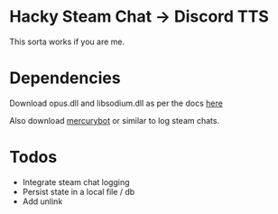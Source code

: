 # Hacky Steam Chat -> Discord TTS
This sorta works if you are me.

# Dependencies
Download opus.dll and libsodium.dll as per the docs [here](https://github.com/discord-net/Discord.Net/blob/1b64d19c845cb7c612a1c52288c8b44cff605105/docs/guides/voice/sending-voice.md)

Also download [mercurybot](https://github.com/sp0ok3r/Mercury) or similar to log steam chats.

# Todos

* Integrate steam chat logging
* Persist state in a local file / db
* Add unlink